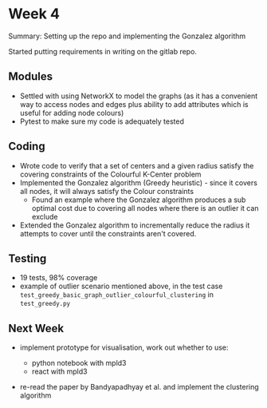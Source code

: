# Week 4
Summary: Setting up the repo and implementing the Gonzalez algorithm

Started putting requirements in writing on the gitlab repo.
## Modules
- Settled with using NetworkX to model the graphs (as it has a convenient way to access nodes and edges plus ability to add attributes which is useful for adding node colours)
- Pytest to make sure my code is adequately tested

## Coding
- Wrote code to verify that a set of centers and a given radius satisfy the covering constraints of the Colourful K-Center problem
- Implemented the Gonzalez algorithm (Greedy heuristic) - since it covers all nodes, it will always satisfy the Colour constraints
    - Found an example where the Gonzalez algorithm produces a sub optimal cost due to covering all nodes where there is an outlier it can exclude
- Extended the Gonzalez algorithm to incrementally reduce the radius it attempts to cover until the constraints aren't covered.

## Testing
- 19 tests, 98% coverage
- example of outlier scenario mentioned above, in the test case ```test_greedy_basic_graph_outlier_colourful_clustering``` in ```test_greedy.py```

## Next Week
- implement prototype for visualisation, work out whether to use:
    - python notebook with mpld3
    - react with mpld3

- re-read the paper by Bandyapadhyay et al. and implement the clustering algorithm
